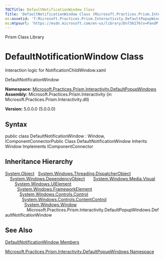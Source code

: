 ```yaml
---
TOCTitle: DefaultNotificationWindow Class
Title: 'DefaultNotificationWindow Class (Microsoft.Practices.Prism.Interactivity.DefaultPopupWindows)'
ms:assetid: 'T:Microsoft.Practices.Prism.Interactivity.DefaultPopupWindows.DefaultNotificationWindow'
ms:mtpsurl: 'https://msdn.microsoft.com/en-us/library/Dn736176(v=PandP.50)'
---
```


Prism Class Library

DefaultNotificationWindow Class
===============================

Interaction logic for NotificationChildWindow.xaml

DefaultNotificationWindow

**Namespace:** [Microsoft.Practices.Prism.Interactivity.DefaultPopupWindows](https://msdn.microsoft.com/n:microsoft.practices.prism.interactivity.defaultpopupwindows)
**Assembly:** Microsoft.Practices.Prism.Interactivity (in Microsoft.Practices.Prism.Interactivity.dll)

**Version:** 5.0.0.0 (5.0.0.0)

## Syntax


public class DefaultNotificationWindow : Window, IComponentConnectorPublic Class DefaultNotificationWindow Inherits Window Implements IComponentConnector

Inheritance Hierarchy
---------------------

<span id="familyToggle"></span>[System.Object](http://msdn.microsoft.com/en-us/library/e5kfa45b)
  [System.Windows.Threading.DispatcherObject](http://msdn.microsoft.com/en-us/library/ms615925)
    [System.Windows.DependencyObject](http://msdn.microsoft.com/en-us/library/ms589309)
      [System.Windows.Media.Visual](http://msdn.microsoft.com/en-us/library/ms635637)
        [System.Windows.UIElement](http://msdn.microsoft.com/en-us/library/ms590078)
          [System.Windows.FrameworkElement](http://msdn.microsoft.com/en-us/library/ms602714)
            [System.Windows.Controls.Control](http://msdn.microsoft.com/en-us/library/ms609826)
              [System.Windows.Controls.ContentControl](http://msdn.microsoft.com/en-us/library/ms609797)
                [System.Windows.Window](http://msdn.microsoft.com/en-us/library/ms590112)
                  Microsoft.Practices.Prism.Interactivity.DefaultPopupWindows.DefaultNotificationWindow

See Also
--------


[DefaultNotificationWindow Members](https://msdn.microsoft.com/allmembers.t:microsoft.practices.prism.interactivity.defaultpopupwindows.defaultnotificationwindow)

[Microsoft.Practices.Prism.Interactivity.DefaultPopupWindows Namespace](https://msdn.microsoft.com/n:microsoft.practices.prism.interactivity.defaultpopupwindows)
